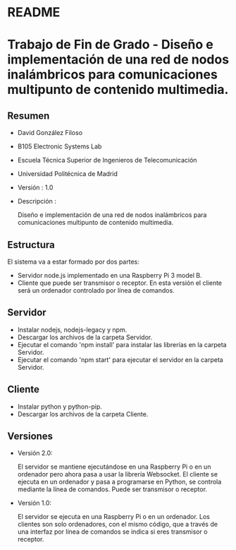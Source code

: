 # README #

# Trabajo de Fin de Grado - Diseño e implementación de una red de nodos inalámbricos para comunicaciones multipunto de contenido multimedia.

##	Resumen
+ David González Filoso
+ B105 Electronic Systems Lab
+ Escuela Técnica Superior de Ingenieros de Telecomunicación
+ Universidad Politécnica de Madrid
+ Versión : 1.0
+ Descripción :

	Diseño e implementación de una red de nodos inalámbricos para comunicaciones multipunto de contenido multimedia.

##	Estructura
El sistema va a estar formado por dos partes:
+ Servidor node.js implementado en una Raspberry Pi 3 model B.
+ Cliente que puede ser transmisor o receptor. En esta versión el cliente será un ordenador controlado por línea de comandos.

##	Servidor
+ Instalar nodejs, nodejs-legacy y npm.
+ Descargar los archivos de la carpeta Servidor.
+ Ejecutar el comando 'npm install' para instalar las librerí­as en la carpeta Servidor.
+ Ejecutar el comando 'npm start' para ejecutar el servidor	en la carpeta Servidor.

##	Cliente
+ Instalar python y python-pip.
+ Descargar los archivos de la carpeta Cliente.

##	Versiones
+ Versión 2.0:

	El servidor se mantiene ejecutándose en una Raspberry Pi o en un ordenador pero ahora pasa a usar la librería Websocket. El cliente se ejecuta en un ordenador y pasa a programarse en Python, se controla mediante la línea de comandos. Puede ser transmisor o receptor.

+	Versión 1.0:

	El servidor se ejecuta en una Raspberry Pi o en un ordenador. Los clientes son solo ordenadores, con el mismo código, que a través de una interfaz por línea de comandos se indica si eres transmisor o receptor.
